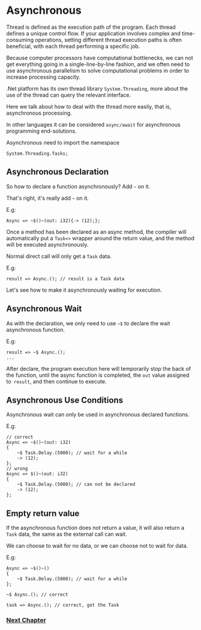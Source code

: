# Asynchronous
Thread is defined as the execution path of the program. Each thread defines a unique control flow. If your application involves complex and time-consuming operations, setting different thread execution paths is often beneficial, with each thread performing a specific job.

Because computer processors have computational bottlenecks, we can not get everything going in a single-line-by-line fashion, and we often need to use asynchronous parallelism to solve computational problems in order to increase processing capacity.

.Net platform has its own thread library `System.Threading`, more about the use of the thread can query the relevant interface.

Here we talk about how to deal with the thread more easily, that is, asynchronous processing.

In other languages ​​it can be considered `async/await` for asynchronous programming end-solutions.

Asynchronous need to import the namespace
```
System.Threading.Tasks;
```
## Asynchronous Declaration
So how to declare a function asynchronously? Add `~` on it.

That's right, it's really add `~` on it.

E.g:
```
Async => ~$()~(out: i32){-> (12);};
```
Once a method has been declared as an async method, the compiler will automatically put a `Task<>` wrapper around the return value, and the method will be executed asynchronously.

Normal direct call will only get a `Task` data.

E.g:
```
result => Async.(); // result is a Task data
```
Let's see how to make it asynchronously waiting for execution.
## Asynchronous Wait
As with the declaration, we only need to use `~$` to declare the wait asynchronous function.

E.g:
```
result => ~$ Async.();
...
```
After declare, the program execution here will temporarily stop the back of the function, until the async function is completed, the `out` value assigned to` result`, and then continue to execute.
## Asynchronous Use Conditions
Asynchronous wait can only be used in asynchronous declared functions.

E.g:
```
// correct
Async => ~$()~(out: i32)
{
    ~$ Task.Delay.(5000); // wait for a while
    -> (12);
};
// wrong
Async => $()~(out: i32)
{
    ~$ Task.Delay.(5000); // can not be declared
    -> (12);
};
```
## Empty return value
If the asynchronous function does not return a value, it will also return a `Task` data, the same as the external call can wait.

We can choose to wait for no data, or we can choose not to wait for data.

E.g:
```
Async => ~$()~()
{
    ~$ Task.Delay.(5000); // wait for a while
};

~$ Async.(); // correct

task => Async.(); // correct, got the Task
```
### [Next Chapter](generic.md)